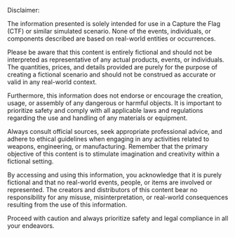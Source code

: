 Disclaimer: 

The information presented is solely intended for use in a Capture the Flag (CTF) or similar simulated scenario. None of the events, individuals, or components described are based on real-world entities or occurrences. 

Please be aware that this content is entirely fictional and should not be interpreted as representative of any actual products, events, or individuals. The quantities, prices, and details provided are purely for the purpose of creating a fictional scenario and should not be construed as accurate or valid in any real-world context.

Furthermore, this information does not endorse or encourage the creation, usage, or assembly of any dangerous or harmful objects. It is important to prioritize safety and comply with all applicable laws and regulations regarding the use and handling of any materials or equipment.

Always consult official sources, seek appropriate professional advice, and adhere to ethical guidelines when engaging in any activities related to weapons, engineering, or manufacturing. Remember that the primary objective of this content is to stimulate imagination and creativity within a fictional setting.

By accessing and using this information, you acknowledge that it is purely fictional and that no real-world events, people, or items are involved or represented. The creators and distributors of this content bear no responsibility for any misuse, misinterpretation, or real-world consequences resulting from the use of this information.

Proceed with caution and always prioritize safety and legal compliance in all your endeavors.
